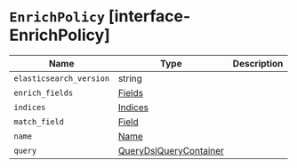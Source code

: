 # `EnrichPolicy` [interface-EnrichPolicy]

| Name | Type | Description |
| - | - | - |
| `elasticsearch_version` | string | &nbsp; |
| `enrich_fields` | [Fields](./Fields.md) | &nbsp; |
| `indices` | [Indices](./Indices.md) | &nbsp; |
| `match_field` | [Field](./Field.md) | &nbsp; |
| `name` | [Name](./Name.md) | &nbsp; |
| `query` | [QueryDslQueryContainer](./QueryDslQueryContainer.md) | &nbsp; |
